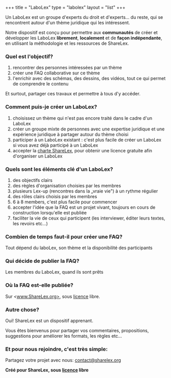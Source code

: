 +++
title = "LaboLex"
type = "labolex"
layout = "list"
+++

Un LaboLex est un groupe d'experts du droit et d'experts... du reste, qui
se rencontrent autour d'un thème juridique qui les intéressent.

Notre dispositif est conçu pour permettre aux **communautés** de créer
et développer les LaboLex **librement**, **localement** et de **façon
indépendante**, en utilisant la méthodologie et les ressources de ShareLex.

### Quel est l'objectif?

1. rencontrer des personnes intéressées par un thème
2. créer une FAQ collaborative sur ce thème
3. l'enrichir avec des schémas, des dessins, des vidéos, tout ce qui permet
   de comprendre le contenu

Et surtout, partager ces travaux et permettre à tous d'y accéder.

### Comment puis-je créer un LaboLex?

1. choisissez un thème qui n'est pas encore traité dans le cadre d'un LaboLex
2. créer un groupe mixte de personnes avec une expertise juridique et une
   expérience juridique à partager autour du thème choisi
3. participer à un LaboLex existant : c'est plus facile de créer un LaboLex
   si vous avez déjà participé à un LaboLex
4. accepter la [charte ShareLex][charter], pour obtenir une licence gratuite
   afin d'organiser un LaboLex

### Quels sont les éléments clé d'un LaboLex?

1. des objectifs clairs
2. des règles d'organisation choisies par les membres
3. plusieurs Lex-up (rencontres dans la „vraie vie") à un rythme régulier
4. des rôles clairs choisis par les membres
5. 6 à 8 members, c'est plus facile pour commencer
6. accepter l'idée que la FAQ est un projet vivant, toujours en cours de
   construction lorsqu'elle est publiée
7. faciliter la vie de ceux qui participent (les interviewer, éditer leurs
   textes, les revoirs etc…)

### Combien de temps faut-il pour créer une FAQ?

Tout dépend du laboLex, son thème et la disponibilité des participants

### Qui décide de publier la FAQ?

Les membres du LaboLex, quand ils sont prêts

### Où la FAQ est-elle publiée?

Sur <www.ShareLex.org>, sous [licence][cc-by-sa] libre.

### Autre chose?

Oui! ShareLex est un dispositif apprenant.

Vous &ecirc;tes bienvenus pour partager vos commentaires, propositions,
suggestions pour améliorer les formats, les règles etc…

### Et pour nous rejoindre, c'est très simple:

Partagez votre projet avec nous: <contact@sharelex.org>

**Créé pour ShareLex, sous [licence][cc-by-sa] libre**

[cc-by-sa]: https://creativecommons.org/licenses/by-sa/3.0/ "CreativeCommons Attribution-ShareAlike 3.0 Unported"
[charter]: /join/charter
